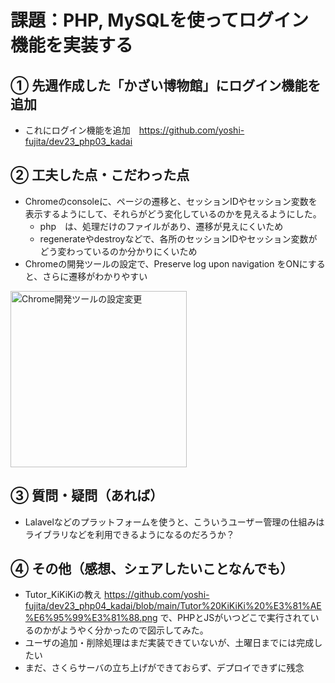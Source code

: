 # 課題：PHP, MySQLを使ってログイン機能を実装する

## ① 先週作成した「かざい博物館」にログイン機能を追加
- これにログイン機能を追加　https://github.com/yoshi-fujita/dev23_php03_kadai

## ② 工夫した点・こだわった点
- Chromeのconsoleに、ページの遷移と、セッションIDやセッション変数を表示するようにして、それらがどう変化しているのかを見えるようにした。
  - php　は、処理だけのファイルがあり、遷移が見えにくいため
  - regenerateやdestroyなどで、各所のセッションIDやセッション変数がどう変わっているのか分かりにくいため
- Chromeの開発ツールの設定で、Preserve log upon navigation をONにすると、さらに遷移がわかりやすい

<img width="282" alt="Chrome開発ツールの設定変更" src="https://user-images.githubusercontent.com/32793942/174444977-cd224f2f-dd53-4d55-bf90-cdf89a64938a.png">


## ③ 質問・疑問（あれば）
- Lalavelなどのプラットフォームを使うと、こういうユーザー管理の仕組みはライブラリなどを利用できるようになるのだろうか？
  
## ④ その他（感想、シェアしたいことなんでも）
- Tutor_KiKiKiの教え https://github.com/yoshi-fujita/dev23_php04_kadai/blob/main/Tutor%20KiKiKi%20%E3%81%AE%E6%95%99%E3%81%88.png で、PHPとJSがいつどこで実行されているのかがようやく分かったので図示してみた。
- ユーザの追加・削除処理はまだ実装できていないが、土曜日までには完成したい
- まだ、さくらサーバの立ち上げができておらず、デプロイできずに残念
